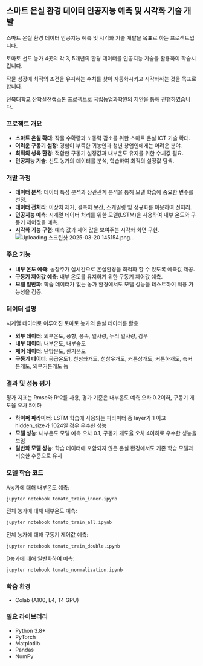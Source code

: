 ## 스마트 온실 환경 데이터 인공지능 예측 및 시각화 기술 개발

  스마트 온실 환경 데이터 인공지능 예측 및 시각화 기술 개발을 목표로 하는 프로젝트입니다. 

  토마토 선도 농가 4곳의 각 3, 5개년의 환경 데이터를 인공지능 기술을 활용하여 학습시킵니다.

  작물 성장에 최적의 조건을 유지하는 수치를 찾아 자동화시키고 시각화하는 것을 목표로 합니다.

  전북대학교 산학실전캡스톤 프로젝트로 국립농업과학원의 제안을 통해 진행하였습니다.

### 프로젝트 개요
 - **스마트 온실 확대**: 작물 수확량과 노동력 감소를 위한 스마트 온실 ICT 기술 확대.
 - **어려운 구동기 설정**: 경험이 부족한 귀농인과 청년 창업인에게는 어려운 분야.
 - **최적의 생육 환경**: 적합한 구동기 설정값과 내부온도 유지를 위한 수치값 필요.
 - **인공지능 기술**: 선도 농가의 데이터를 분석, 학습하여 최적의 설정값 탐색.

### 개발 과정
 - **데이터 분석**: 데이터 특성 분석과 상관관계 분석을 통해 모델 학습에 중요한 변수를 선정.
 - **데이터 전처리**: 이상치 제거, 결측치 보간, 스케일링 및 정규화를 이용하여 전처리.
 - **인공지능 예측**: 시계열 데이터 처리를 위한 모델(LSTM)을 사용하여 내부 온도와 구동기 제어값을 예측.
 - **시각화 기능 구현**: 예측 값과 제어 값을 보여주는 시각화 화면 구현.
   ![Uploading 스크린샷 2025-03-20 145154.png…]()

### 주요 기능
 - **내부 온도 예측**: 농장주가 실시간으로 온실환경을 최적화 할 수 있도록 예측값 제공.
 - **구동기 제어값 예측**: 내부 온도를 유지하기 위한 구동기 제어값 예측.
 - **모델 일반화**: 학습 데이터가 없는 농가 환경에서도 모델 성능을 테스트하여 적용 가능성을 검증.

### 데이터 설명
 시계열 데이터로 이루어진 토마토 농가의 온실 데이터를 활용
 - **외부 데이터**: 외부온도, 풍향, 풍속, 일사량, 누적 일사량, 감우
 - **내부 데이터**: 내부온도, 내부습도
 - **제어 데이터**: 난방온도, 환기온도
 - **구동기 데이터**: 공급온도1, 천창좌개도, 천창우개도, 커튼상개도, 커튼하개도, 측커튼개도, 외부커튼개도 등

### 결과 및 성능 평가
 평가 지표는 Rmse와 R^2를 사용, 평가 기준은 내부온도 예측 오차 0.2이하, 구동기 개도율 오차 5이하
 - **하이퍼 파라미터**: LSTM 학습에 사용되는 파라미터 중 layer가 1 이고 hidden_size가 1024일 경우 우수한 성능
 - **모델 성능**: 내부온도 모델 예측 오차 0.1, 구동기 개도율 오차 4이하로 우수한 성능을 보임
 - **일반화 모델 성능**: 학습 데이터에 포함되지 않은 온실 환경에서도 기존 학습 모델과 비슷한 수준으로 유지

### 모델 학습 코드
  A농가에 대해 내부온도 예측:
  ```bash
  jupyter notebook tomato_train_inner.ipynb
  ```

  전체 농가에 대해 내부온도 예측:
  ```bash
  jupyter notebook tomato_train_all.ipynb
  ```

  전체 농가에 대해 구동기 제어값 예측:
  ```bash
  jupyter notebook tomato_train_double.ipynb
  ```

  D농가에 대해 일반화하여 예측:
  ```bash
  jupyter notebook tomato_normalization.ipynb
  ```

### 학습 환경
 - Colab (A100, L4, T4 GPU)

### 필요 라이브러리
 - Python 3.8+
 - PyTorch
 - Matplotlib
 - Pandas
 - NumPy
